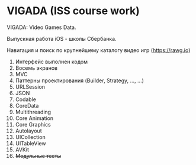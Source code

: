 # VIGADA (ISS course work)

VIGADA: Video Games Data.

Выпускная работа iOS - школы Сбербанка.

Навигация и поиск по крупнейшему каталогу видео игр (https://rawg.io)

1. Интерфейс выполнен кодом
2. Восемь экранов
3. MVC
4. Паттерны проектирования (Builder, Strategy, ..., ...)
5. URLSession
6. JSON
7. Codable
8. CoreData
9. Multithreading
10. Core Animation
11. Core Graphics
12. Autolayout
13. UICollection
14. UITableView
15. AVKit
16. ~~Модульные тесты~~